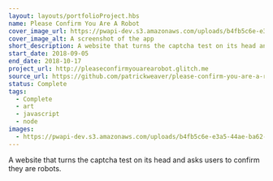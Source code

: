 ```yaml
---
layout: layouts/portfolioProject.hbs
name: Please Confirm You Are A Robot
cover_image_url: https://pwapi-dev.s3.amazonaws.com/uploads/b4fb5c6e-e3a5-44ae-ba62-f0e080df745a
cover_image_alt: A screenshot of the app
short_description: A website that turns the captcha test on its head and asks users to confirm they are robots.
start_date: 2018-09-05
end_date: 2018-10-17
project_url: http://pleaseconfirmyouarearobot.glitch.me
source_url: https://github.com/patrickweaver/please-confirm-you-are-a-robot
status: Complete
tags:
  - Complete
  - art
  - javascript
  - node
images:
  - https://pwapi-dev.s3.amazonaws.com/uploads/b4fb5c6e-e3a5-44ae-ba62-f0e080df745a
---
```


A website that turns the captcha test on its head and asks users to confirm they are robots.
